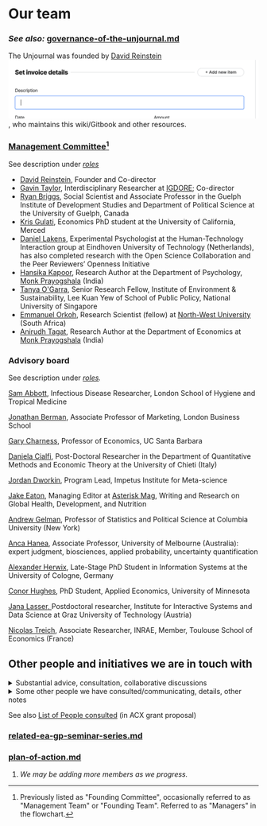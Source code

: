 # Our team

### _See also:_ [governance-of-the-unjournal.md](../../management-tech-details-discussion/governance-of-the-unjournal.md "mention")

The Unjournal was founded by [David Reinstein](https://davidreinstein.org) <img src="../../.gitbook/assets/image.png" alt="" data-size="line">, who maintains this wiki/Gitbook and other resources.

### [Management Committee](#user-content-fn-1)[^1]

See description under [_roles_](https://effective-giving-marketing.gitbook.io/unjournal-x-ea-and-global-priorities-research/readme/call-for-participants-research#roles)

* [David Reinstein](https://www.davidreinstein.org), Founder and Co-director
* [Gavin Taylor](https://onscienceandacademia.org/t/gavin-taylor/356), Interdisciplinary Researcher at [IGDORE](https://igdore.org/); Co-director
* [Ryan Briggs](https://www.ryancbriggs.net/), Social Scientist and Associate Professor in the Guelph Institute of Development Studies and Department of Political Science at the University of Guelph, Canada
* [Kris Gulati](https://sites.google.com/view/kris-gulati/home), Economics PhD student at the University of California, Merced
* [Daniel Lakens](https://sites.google.com/site/lakens2/), Experimental Psychologist at the Human-Technology Interaction group at Eindhoven University of Technology (Netherlands), has also completed research with the Open Science Collaboration and the Peer Reviewers’ Openness Initiative
* [Hansika Kapoor](https://www.hansikakapoor.in), Research Author at the Department of Psychology, [Monk Prayogshala](https://www.monkprayogshala.in/) (India)
* [Tanya O'Garra](https://sites.google.com/view/tanyaogarra/home), Senior Research Fellow, Institute of Environment & Sustainability, Lee Kuan Yew of School of Public Policy, National University of Singapore
* [Emmanuel Orkoh](https://scholar.google.com/citations?user=hMW0bj4AAAAJ\&hl=en), Research Scientist (fellow) at [North-West University](https://www.nwu.ac.za/) (South Africa)
* [Anirudh Tagat](https://www.anirudhtagat.com/), Research Author at the Department of Economics at [Monk Prayogshala](http://www.google.com/url?q=http%3A%2F%2Fwww.monkprayogshala.in\&sa=D\&sntz=1\&usg=AOvVaw0Q2v2r2Rf\_7hISS6yEnqOt) (India)



### Advisory board

See description under [_roles_](https://effective-giving-marketing.gitbook.io/unjournal-x-ea-and-global-priorities-research/readme/call-for-participants-research#roles)_._

[Sam Abbott](https://samabbott.co.uk), Infectious Disease Researcher, London School of Hygiene and Tropical Medicine

[Jonathan Berman](https://www.london.edu/faculty-and-research/faculty-profiles/b/berman-j-z-1), Associate Professor of Marketing, London Business School

[Gary Charness](https://www.wikiwand.com/en/Gary\_Charness), Professor of Economics, UC Santa Barbara

[Daniela Cialfi](https://www.researchgate.net/profile/Daniela-Cialfi), Post-Doctoral Researcher in the Department of Quantitative Methods and Economic Theory at the University of Chieti (Italy)

[Jordan Dworkin](https://fas.org/expert/jordan-dworkin/), Program Lead, Impetus Institute for Meta-science

[Jake Eaton](https://www.linkedin.com/in/jake-eaton-phd-bb204634/), Managing Editor at [Asterisk Mag](https://asteriskmag.com/), Writing and Research on Global Health, Development, and Nutrition

[Andrew Gelman](http://www.stat.columbia.edu/\~gelman/), Professor of Statistics and Political Science at Columbia University (New York)

[Anca Hanea](https://findanexpert.unimelb.edu.au/profile/697859-anca-hanea), Associate Professor, University of Melbourne (Australia): expert judgment, biosciences, applied probability, uncertainty quantification

[Alexander Herwix](https://www.researchgate.net/profile/Alexander-Herwix), Late-Stage PhD Student in Information Systems at the University of Cologne, Germany

[Conor Hughes](https://pop.umn.edu/people/conor-hughes), PhD Student, Applied Economics, University of Minnesota

[Jana Lasser, ](https://www.janalasser.at/)Postdoctoral researcher, Institute for Interactive Systems and Data Science at Graz University of Technology (Austria)

[Nicolas Treich](https://www.nicolastreich.com/), Associate Researcher, INRAE, Member, Toulouse School of Economics (France)

## Other people and initiatives we are in touch with

<details>

<summary>Substantial advice, consultation, collaborative discussions</summary>

* Abel Brodeur, Founder/chair of the [Institute for Replication](https://i4replication.org/)

<!---->

* The [repliCATS project](https://replicats.research.unimelb.edu.au/)

<!---->

* [Eva Vivalt](http://evavivalt.com), Assistant Professor in the Department of Economics at the University of Toronto.

<!---->

* Other academic and policy economists, such as: [Julian Jamison](http://business-school.exeter.ac.uk/about/people/profile/index.php?web\_id=Julian\_Jamison), [Todd Kaplan](http://business-school.exeter.ac.uk/about/people/profile/index.php?web\_id=Todd\_Kaplan), [Kate Rockett](https://www.essex.ac.uk/people/rocke62806/katharine-rockett), [David Rhys-Bernard](https://davidrhysbernard.com), [David Roodman](https://davidroodman.com/about/), [Anna Dreber Almenberg](https://sites.google.com/site/annadreber/)

<!---->

* Cooper Smout, head of ‘[https://freeourknowledge.org/](https://freeourknowledge.org/)

<!---->

* [Brian Nosek](https://www.projectimplicit.net/nosek/), Center for Open Science

<!---->

* [Ted Miguel](http://emiguel.econ.berkeley.edu/), Faculty Director, Berkeley Initiative for Transparency in the Social Sciences (BITSS)

<!---->

* Daniel Saderi, [PreReview](https://prereview.org/)

<!---->

* Yonatan Cale, who helped me put this proposal together through asking a range of challenging questions and offering his feedback. [https://il.linkedin.com/in/yonatancale](https://il.linkedin.com/in/yonatancale)

</details>

<details>

<summary>Some other people we have consulted/communicating, details, other notes</summary>

* Cooper Smout, FoK collaboration possibilities: through their pledges, and through an open access journal Cooper is putting together, which the Unjournal could feed into, for researchers needing a ‘journal with an impact factor’)
* Participants in the GPI seminar luncheon

<!---->

* Paolo Crosetto (Experimental Economics, French National Research Institute for Agriculture, Food and Environment) [https://paolocrosetto.wordpress.com/](https://paolocrosetto.wordpress.com/)

<!---->

* Cecilia Tilli, Foundation to Prevent Antibiotics Resistance and EA research advocate

<!---->

* Sergey Frolov (Physicist), Prof. J.-S. Caux, Physicist and head of [https://scipost.org/](https://scipost.org/)

<!---->

* Peter Slattery, Behaviourworks Australia

<!---->

* Alex Barnes, Business Systems Analyst, [https://eahub.org/profile/alex-barnes/](https://eahub.org/profile/alex-barnes/)

<!---->

* Paola Masuzzo of IGDORE (biologist and advocate of open science)

<!---->

* William Sleegers (Psychologist and Data Scientist, Rethink Priorities)

<!---->

* Nathan Young [https://eahub.org/profile/nathan-young/](https://eahub.org/profile/nathan-young/); considering connection The Unjournal to Metaculus predictions

<!---->

* Edo Arad [https://eahub.org/profile/edo-arad/](https://eahub.org/profile/edo-arad/) (mathematician and EA research advocate)

<!---->

* Hamish Huggard (Data science, ‘literature maps’)

</details>

See also [List of People consulted](broken-reference/) (in ACX grant proposal)

### [related-ea-gp-seminar-series.md](../../parallel-partner-initiatives-and-resources/related-ea-gp-seminar-series.md "mention")

### [plan-of-action.md](../plan-of-action.md "mention")

1. _We may be adding more members as we progress._

[^1]: Previously listed as "Founding Committee", occasionally referred to as "Management Team" or "Founding Team". Referred to as "Managers" in the flowchart.
